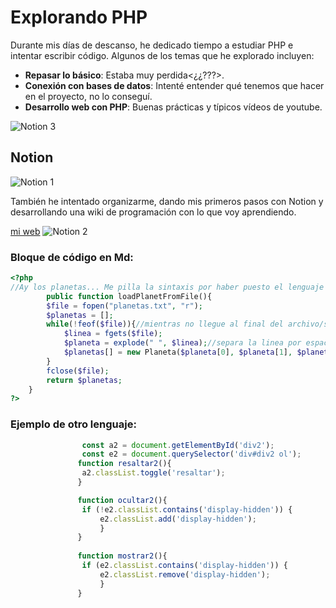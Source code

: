 # Explorando PHP

Durante mis días de descanso, he dedicado tiempo a estudiar PHP e intentar escribir código. Algunos de los temas que he explorado incluyen:

- **Repasar lo básico**: Estaba muy perdida<¿¿???>.
- **Conexión con bases de datos**: Intenté entender qué tenemos que hacer en el proyecto, no lo conseguí.
- **Desarrollo web con PHP**: Buenas prácticas y típicos vídeos de youtube.

![Notion 3](notion3.png)

## Notion

![Notion 1](notion1.png)

También he intentado organizarme, dando mis primeros pasos con Notion y desarrollando una wiki de programación con lo que voy aprendiendo.

[mi web](https://https://www.notion.so/Wiki-de-programaci-n-1cf2c133a0ee4155907f022d9fcf3315/)
![Notion 2](notion2.png)

### Bloque de código en Md:

```php
<?php 
//Ay los planetas... Me pilla la sintaxis por haber puesto el lenguaje tras el triple backtick.
        public function loadPlanetFromFile(){
        $file = fopen("planetas.txt", "r");
        $planetas = [];
        while(!feof($file)){//mientras no llegue al final del archivo/siga abierto es el feof
            $linea = fgets($file);
            $planeta = explode(" ", $linea);//separa la linea por espacios y lo guarda en un array
            $planetas[] = new Planeta($planeta[0], $planeta[1], $planeta[2], $planeta[3]);
        }
        fclose($file);
        return $planetas;
    }
?>
```

### Ejemplo de otro lenguaje:

```javascript
                const a2 = document.getElementById('div2');
                const e2 = document.querySelector('div#div2 ol');
               function resaltar2(){
                a2.classList.toggle('resaltar');
               }

               function ocultar2(){
                if (!e2.classList.contains('display-hidden')) {
                    e2.classList.add('display-hidden');
                    }
               }
               
               function mostrar2(){
                if (e2.classList.contains('display-hidden')) {
                    e2.classList.remove('display-hidden');
                    }
               }
```
